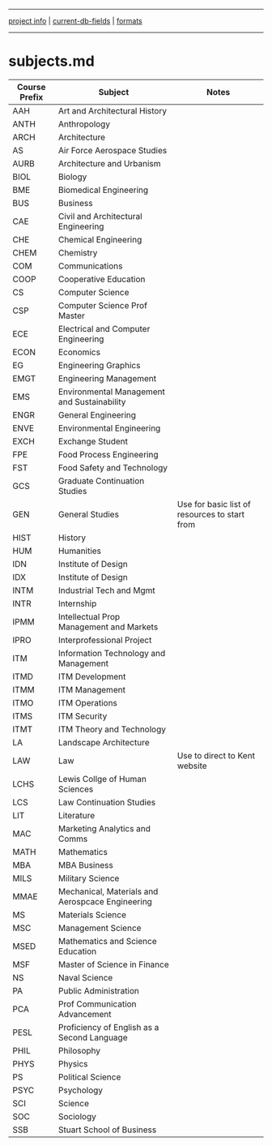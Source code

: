___
[project info](README.md) |  [current-db-fields](current-db-fields.md) | [formats](formats.md)
___

# subjects.md


Course Prefix | Subject | Notes
--- | --- | ---
AAH | Art and Architectural History | 
ANTH | Anthropology | 
ARCH | Architecture | 
AS | Air Force Aerospace Studies | 
AURB | Architecture and Urbanism | 
BIOL | Biology | 
BME | Biomedical Engineering | 
BUS | Business | 
CAE | Civil and Architectural Engineering | 
CHE | Chemical Engineering | 
CHEM | Chemistry | 
COM | Communications | 
COOP | Cooperative Education | 
CS | Computer Science | 
CSP | Computer Science Prof Master | 
ECE | Electrical and Computer Engineering | 
ECON | Economics | 
EG | Engineering Graphics | 
EMGT | Engineering Management | 
EMS | Environmental Management and Sustainability | 
ENGR | General Engineering | 
ENVE | Environmental Engineering | 
EXCH | Exchange Student | 
FPE | Food Process Engineering | 
FST | Food Safety and Technology | 
GCS | Graduate Continuation Studies | 
GEN | General Studies | Use for basic list of resources to start from
HIST | History | 
HUM | Humanities | 
IDN | Institute of Design | 
IDX | Institute of Design | 
INTM | Industrial Tech and Mgmt | 
INTR | Internship | 
IPMM | Intellectual Prop Management and Markets | 
IPRO | Interprofessional Project | 
ITM | Information Technology and Management | 
ITMD | ITM Development | 
ITMM | ITM Management | 
ITMO | ITM Operations | 
ITMS | ITM Security | 
ITMT | ITM Theory and Technology | 
LA | Landscape Architecture | 
LAW | Law | Use to direct to Kent website
LCHS | Lewis Collge of Human Sciences | 
LCS | Law Continuation Studies | 
LIT | Literature | 
MAC | Marketing Analytics and Comms | 
MATH | Mathematics | 
MBA | MBA Business | 
MILS | Military Science | 
MMAE | Mechanical, Materials and Aerospcace Engineering | 
MS | Materials Science | 
MSC | Management Science | 
MSED | Mathematics and Science Education | 
MSF | Master of Science in Finance | 
NS | Naval Science | 
PA | Public Administration | 
PCA | Prof Communication Advancement | 
PESL | Proficiency of English as a Second Language | 
PHIL | Philosophy | 
PHYS | Physics | 
PS | Political Science | 
PSYC | Psychology | 
SCI | Science | 
SOC | Sociology | 
SSB | Stuart School of Business | 

